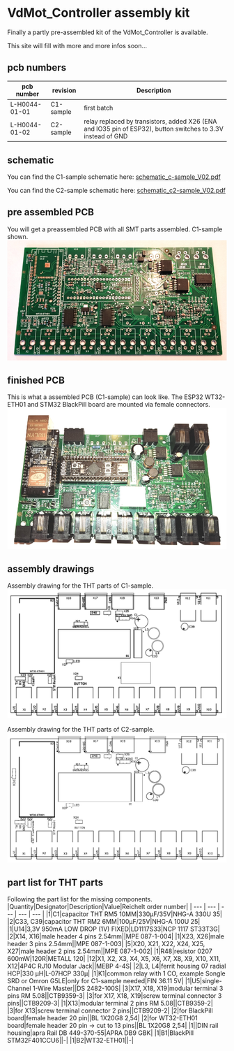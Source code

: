# VdMot_Controller assembly kit

Finally a partly pre-assembled kit of the VdMot_Controller is available.

This site will fill with more and more infos soon...

## pcb numbers
|pcb number|revision|Description|
| --- | --- | --- |
|L-H0044-01-01|C1-sample|first batch|
|L-H0044-01-02|C2-sample|relay replaced by transistors, added X26 (ENA and IO35 pin of ESP32), button switches to 3.3V instead of GND|

## schematic
You can find the C1-sample schematic here: [schematic_c-sample_V02.pdf](./schematic_c-sample_V02.pdf)

You can find the C2-sample schematic here: [schematic_c2-sample_V02.pdf](./schematic_c2-sample_V02.pdf)

## pre assembled PCB
You will get a preassembled PCB with all SMT parts assembled. C1-sample shown.
![-](./assembly_kit_pcb.jpg "pre assembled pcb")

## finished PCB
This is what a assembled PCB (C1-sample) can look like. The ESP32 WT32-ETH01 and STM32 BlackPill board are mounted via female connectors. 
![-](./assembly_done.jpg "assembled pcb")

## assembly drawings
Assembly drawing for the THT parts of C1-sample.
![-](./tht_assembly.png "C1-sample tht assembly drawing")

Assembly drawing for the THT parts of C2-sample.
![-](./tht_assembly_C2-sample.png "C2-sample tht assembly drawing")

## part list for THT parts
Following the part list for the missing components.
|Quantity|Designator|Description|Value|Reichelt order number|
| --- | --- | --- | --- | --- |
|1|C1|capacitor THT RM5 10MM|330µF/35V|NHG-A 330U 35|
|2|C33, C39|capacitor THT RM2 6MM|100µF/25V|NHG-A 100U 25|
|1|U14|3,3V 950mA LOW DROP (1V) FIXED|LD1117S33|NCP 1117 ST33T3G|
|2|X14, X16|male header 4 pins 2.54mm||MPE 087-1-004|
|1|X23, X26|male header 3 pins 2.54mm||MPE 087-1-003|
|5|X20, X21, X22, X24, X25, X27|male header 2 pins 2.54mm||MPE 087-1-002|
|1|R48|resistor 0207 600mW|120R|METALL 120|
|12|X1, X2, X3, X4, X5, X6, X7, X8, X9, X10, X11, X12|4P4C RJ10 Modular Jack||MEBP 4-4S|
|2|L3, L4|ferrit housing 07 radial HCP|330 µH|L-07HCP 330µ|
|1|K1|common relay with 1 CO, example Songle SRD or Omron G5LE|only for C1-sample needed|FIN 36.11 5V|
|1|U5|single-Channel 1-Wire Master||DS 2482-100S|
|3|X17, X18, X19|modular terminal 3 pins RM 5.08||CTB9359-3|
|3|for X17, X18, X19|screw terminal connector 3 pins||CTB9209-3|
|1|X13|modular terminal 2 pins RM 5.08||CTB9359-2|
|3|for X13|screw terminal connector 2 pins||CTB9209-2|
|2|for BlackPill board|female header 20 pin||BL 1X20G8 2,54|
|2|for WT32-ETH01 board|female header 20 pin -> cut to 13 pins||BL 1X20G8 2,54|
|1||DIN rail housing|apra Rail DB 449-370-55|APRA DB9 GBK|
|1|B1|BlackPill STM32F401CCU6||-|
|1|B2|WT32-ETH01||-|
